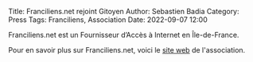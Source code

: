 Title: Franciliens.net rejoint Gitoyen
Author: Sebastien Badia
Category: Press
Tags: Franciliens, Association
Date: 2022-09-07 12:00

Franciliens.net est un Fournisseur d’Accès à Internet en Île-de-France.

Pour en savoir plus sur Franciliens.net, voici le [site web](https://www.franciliens.net/) de l'association.
